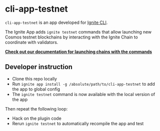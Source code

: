 # cli-app-testnet

`cli-app-testnet` is an app developed for [Ignite CLI](https://github.com/ignite/cli).

The Ignite App adds `ignite testnet` commands that allow launching new Cosmos testnet blockchains by interacting with the Ignite Chain to coordinate with validators.

[**Check out our documentation for launching chains with the commands**](https://docs.ignite.com/nightly/network/introduction)

## Developer instruction

- Clone this repo locally
- Run `ignite app install -g /absolute/path/to/cli-app-testnet` to add the app to global config
- The `ignite testnet` command is now available with the local version of the app

Then repeat the following loop:

- Hack on the plugin code
- Rerun `ignite testnet` to automatically recompile the app and test

